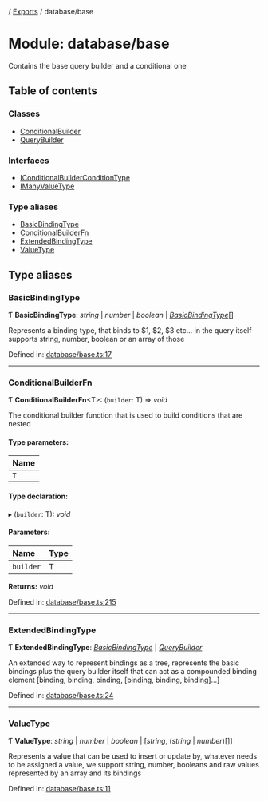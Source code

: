 [](../README.md) / [Exports](../modules.md) / database/base

# Module: database/base

Contains the base query builder and a conditional one

## Table of contents

### Classes

- [ConditionalBuilder](../classes/database_base.conditionalbuilder.md)
- [QueryBuilder](../classes/database_base.querybuilder.md)

### Interfaces

- [IConditionalBuilderConditionType](../interfaces/database_base.iconditionalbuilderconditiontype.md)
- [IManyValueType](../interfaces/database_base.imanyvaluetype.md)

### Type aliases

- [BasicBindingType](database_base.md#basicbindingtype)
- [ConditionalBuilderFn](database_base.md#conditionalbuilderfn)
- [ExtendedBindingType](database_base.md#extendedbindingtype)
- [ValueType](database_base.md#valuetype)

## Type aliases

### BasicBindingType

Ƭ **BasicBindingType**: *string* \| *number* \| *boolean* \| [*BasicBindingType*](database_base.md#basicbindingtype)[]

Represents a binding type, that binds to $1, $2, $3 etc... in the query itself
supports string, number, boolean or an array of those

Defined in: [database/base.ts:17](https://github.com/onzag/itemize/blob/55e63f2c/database/base.ts#L17)

___

### ConditionalBuilderFn

Ƭ **ConditionalBuilderFn**<T\>: (`builder`: T) => *void*

The conditional builder function that is used to build
conditions that are nested

#### Type parameters:

Name |
:------ |
`T` |

#### Type declaration:

▸ (`builder`: T): *void*

#### Parameters:

Name | Type |
:------ | :------ |
`builder` | T |

**Returns:** *void*

Defined in: [database/base.ts:215](https://github.com/onzag/itemize/blob/55e63f2c/database/base.ts#L215)

___

### ExtendedBindingType

Ƭ **ExtendedBindingType**: [*BasicBindingType*](database_base.md#basicbindingtype) \| [*QueryBuilder*](../classes/database_base.querybuilder.md)

An extended way to represent bindings as a tree, represents the basic bindings
plus the query builder itself that can act as a compounded binding element
[binding, binding, binding, [binding, binding, binding]...]

Defined in: [database/base.ts:24](https://github.com/onzag/itemize/blob/55e63f2c/database/base.ts#L24)

___

### ValueType

Ƭ **ValueType**: *string* \| *number* \| *boolean* \| [*string*, (*string* \| *number*)[]]

Represents a value that can be used to insert or update by, whatever
needs to be assigned a value, we support string, number, booleans
and raw values represented by an array and its bindings

Defined in: [database/base.ts:11](https://github.com/onzag/itemize/blob/55e63f2c/database/base.ts#L11)
